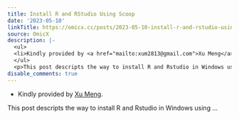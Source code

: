 ```yaml
---
title: Install R and RStudio Using Scoop
date: '2023-05-10'
linkTitle: https://omicx.cc/posts/2023-05-10-install-r-and-rstudio-using-scoop/
source: OmicX
description: |-
  <ul>
  <li>Kindly provided by <a href="mailto:xum2813@gmail.com">Xu Meng</a>.</li>
  </ul>
  <p>This post descripts the way to install R and Rstudio in Windows using ...
disable_comments: true
---
```

<ul>
<li>Kindly provided by <a href="mailto:xum2813@gmail.com">Xu Meng</a>.</li>
</ul>
<p>This post descripts the way to install R and Rstudio in Windows using ...